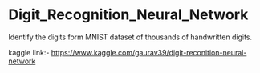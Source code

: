 # Digit_Recognition_Neural_Network
Identify the digits form MNIST dataset of thousands of handwritten digits.

kaggle link:- https://www.kaggle.com/gaurav39/digit-reconition-neural-network
